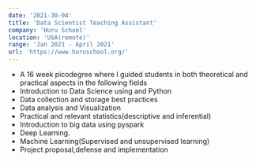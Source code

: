 ```yaml
---
date: '2021-30-04'
title: 'Data Scientist Teaching Assistant'
company: 'Huru School'
location: 'USA(remote)'
range: 'Jan 2021 - April 2021'
url: 'https://www.huruschool.org/'
---
```


- A 16 week picodegree where I guided students in both theoretical and practical aspects in the following fields
- Introduction to Data Science using and Python
- Data collection and storage best practices
- Data analysis and Visualization
- Practical and relevant statistics(descriptive and inferential)
- Introduction to big data using pyspark
- Deep Learning.
- Machine Learning(Supervised and unsupervised learning)
- Project proposal,defense and implementation
